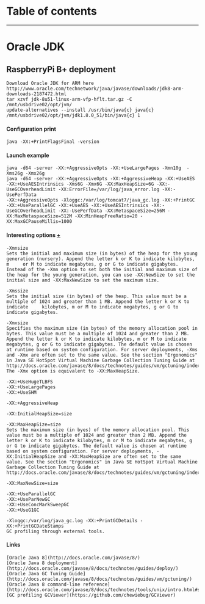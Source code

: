 # Table of contents



****************************************

# Oracle JDK
## RaspberryPi B+ deployment
    Download Oracle JDK for ARM here http://www.oracle.com/technetwork/java/javase/downloads/jdk8-arm-downloads-2187472.html
    tar xzvf jdk-8u51-linux-arm-vfp-hflt.tar.gz -C /mnt/usbdrive02/opt/jvm/
    update-alternatives --install /usr/bin/java{c} java{c} /mnt/usbdrive02/opt/jvm/jdk1.8.0_51/bin/java{c} 1

#### Configuration print
    java -XX:+PrintFlagsFinal -version

#### Launch example
    java -d64 -server -XX:+AggressiveOpts -XX:+UseLargePages -Xmn10g  -Xms26g -Xmx26g
    java -d64 -server -XX:+AggressiveOpts -XX:+AggressiveHeap -XX:+UseAES -XX:+UseAESIntrinsics -Xms6G -Xmx6G -XX:MaxHeapSize=6G -XX:-UseGCOverheadLimit -XX:ErrorFile=/var/log/java_error.log -XX:-UsePerfData
    -XX:+AggressiveOpts -Xloggc:/var/log/tomcat7/java_gc.log -XX:+PrintGC -XX:+UseParallelGC -XX:+UseAES -XX:+UseAESIntrinsics -XX:-UseGCOverheadLimit -XX:-UsePerfData -XX:MetaspaceSize=256M -XX:MaxMetaspaceSize=512M -XX:MinHeapFreeRatio=20 -XX:MaxGCPauseMillis=1000

#### Interesting options [+](http://docs.oracle.com/javase/8/docs/technotes/tools/unix/java.html#CBBFHAJA)
    -Xmnsize
    Sets the initial and maximum size (in bytes) of the heap for the young generation (nursery). Append the letter k or K to indicate kilobytes, m     or M to indicate megabytes, g or G to indicate gigabytes.
    Instead of the -Xmn option to set both the initial and maximum size of the heap for the young generation, you can use -XX:NewSize to set the       initial size and -XX:MaxNewSize to set the maximum size.

    -Xmssize
    Sets the initial size (in bytes) of the heap. This value must be a multiple of 1024 and greater than 1 MB. Append the letter k or K to indicate     kilobytes, m or M to indicate megabytes, g or G to indicate gigabytes.

    -Xmxsize
    Specifies the maximum size (in bytes) of the memory allocation pool in bytes. This value must be a multiple of 1024 and greater than 2 MB. Append the letter k or K to indicate kilobytes, m or M to indicate megabytes, g or G to indicate gigabytes. The default value is chosen at runtime based on system configuration. For server deployments, -Xms and -Xmx are often set to the same value. See the section "Ergonomics" in Java SE HotSpot Virtual Machine Garbage Collection Tuning Guide at http://docs.oracle.com/javase/8/docs/technotes/guides/vm/gctuning/index.html.
    The -Xmx option is equivalent to -XX:MaxHeapSize.

    -XX:+UseHugeTLBFS
    -XX:+UseLargePages
    -XX:+UseSHM

    -XX:+AggressiveHeap

    -XX:InitialHeapSize=size

    -XX:MaxHeapSize=size
    Sets the maximum size (in byes) of the memory allocation pool. This value must be a multiple of 1024 and greater than 2 MB. Append the letter k or K to indicate kilobytes, m or M to indicate megabytes, g or G to indicate gigabytes. The default value is chosen at runtime based on system configuration. For server deployments, -XX:InitialHeapSize and -XX:MaxHeapSize are often set to the same value. See the section "Ergonomics" in Java SE HotSpot Virtual Machine Garbage Collection Tuning Guide at http://docs.oracle.com/javase/8/docs/technotes/guides/vm/gctuning/index.html.

    -XX:MaxNewSize=size

    -XX:+UseParallelGC
    -XX:+UseParNewGC
    -XX:+UseConcMarkSweepGC
    -XX:+UseG1GC

    -Xloggc:/var/log/java_gc.log -XX:+PrintGCDetails -XX:+PrintGCDateStamps
    GC profiling through external tools.

#### Links

    [Oracle Java 8](http://docs.oracle.com/javase/8/)
    [Oracle Java 8 deployment](http://docs.oracle.com/javase/8/docs/technotes/guides/deploy/)
    [Oracle Java GC Tuning Guide](http://docs.oracle.com/javase/8/docs/technotes/guides/vm/gctuning/)
    [Oracle Java 8 command-line reference](http://docs.oracle.com/javase/8/docs/technotes/tools/unix/intro.html#sthref17)
    [GC profiling GCViewer](https://github.com/chewiebug/GCViewer)
